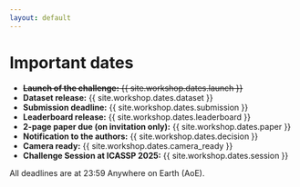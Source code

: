 ```yaml
---
layout: default
---
```


# Important dates

* <del>**Launch of the challenge:** {{ site.workshop.dates.launch }}</del>
* **Dataset release:** {{ site.workshop.dates.dataset }}
* **Submission deadline:** {{ site.workshop.dates.submission }}
* **Leaderboard release:** {{ site.workshop.dates.leaderboard }}
* **2-page paper due (on invitation only):** {{ site.workshop.dates.paper }}
* **Notification to the authors:** {{ site.workshop.dates.decision }}
* **Camera ready:** {{ site.workshop.dates.camera_ready }}
* **Challenge Session at ICASSP 2025:** {{ site.workshop.dates.session }}

All deadlines are at 23:59 Anywhere on Earth (AoE).

